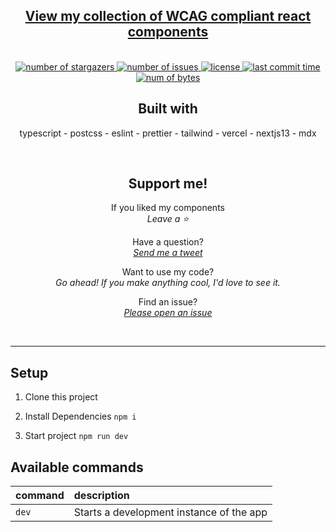 <div align="center">
  <section>
    <h1>
      <a href="https://steezplusplus.vercel.app/" target="_blank" >
        View my collection of WCAG compliant react components
      </a>
    </h1>
  </section>
  <br />
  <section>
    <a href="https://github.com/steezplusplus/accessible-web-components/stargazers" target="_blank" >
      <img
        alt="number of stargazers"
        title="number of stargazers"
        src="https://custom-icon-badges.demolab.com/github/stars/steezplusplus/accessible-web-components?logo=star"
      />
    </a>
    <a href="https://github.com/steezplusplus/accessible-web-components/issues" target="_blank" >
      <img
        alt="number of issues"
        title="number of issues"
        src="https://custom-icon-badges.demolab.com/github/issues-raw/steezplusplus/accessible-web-components?logo=issue"
      />
    </a>
    <a href="/LICENSE" target="_blank" >
      <img
        alt="license"
        title="license"
        src="https://custom-icon-badges.demolab.com/github/license/steezplusplus/accessible-web-components?logo=law"
      />
    </a>
    <a href="#">
      <img
        alt="last commit time"
        title="last commit time"
        src="https://custom-icon-badges.demolab.com/github/last-commit/steezplusplus/accessible-web-components?logo=history&logoColor=white"
      />
    </a>
    <a href="#">
      <img
        alt="num of bytes"
        title="num of bytes"
        src="https://custom-icon-badges.demolab.com/github/languages/code-size/steezplusplus/accessible-web-components?logo=file-code&logoColor=white"
      />
    </a>
  </section>
  <section>
    <h2>Built with</h2>
    <p>typescript - postcss - eslint - prettier - tailwind - vercel - nextjs13 - mdx</p>
  </section>
  <br />
  <section>
    <h2>Support me!</h2>
    <p>
      If you liked my components
      <br />
      <em>Leave a ⭐</em>
    </p>
    <p>
      Have a question?
      <br />
      <em>
        <a href="https://twitter.com/CodingSteez" target="_blank">Send me a tweet</a>
      </em>
    </p>
    <p>
      Want to use my code?
      <br />
      <em>
        Go ahead! If you make anything cool, I'd love to see it.
      </em>
    </p>
    <p>
      Find an issue?
      <br />
      <em>
        <a href="https://github.com/steezplusplus/accessible-web-components/issues" target="_blank">Please open an issue</a>
      </em>
    </p>
  </section>
  <br />
</div>

<hr />

## Setup

1. Clone this project

2. Install Dependencies `npm i`

3. Start project `npm run dev`

## Available commands

| command | description                              |
| :------ | :--------------------------------------- |
| `dev`   | Starts a development instance of the app |
